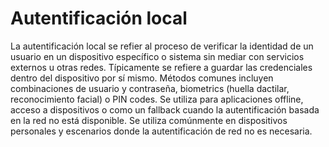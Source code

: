 # Autentificación local

La autentificación local se refier al proceso de verificar la identidad de un usuario en un dispositivo específico o sistema sin mediar con servicios externos u otras redes. Típicamente se refiere a guardar las credenciales dentro del dispositivo por sí mismo. Métodos comunes incluyen combinaciones de usuario y contraseña, biometrics (huella dactilar, reconocimiento facial) o PIN codes. Se utiliza para aplicaciones offline, acceso a dispositivos o como un fallback cuando la autentificación basada en la red no está disponible. Se utiliza comúnmente en dispositivos personales y escenarios donde la autentificación de red no es necesaria.